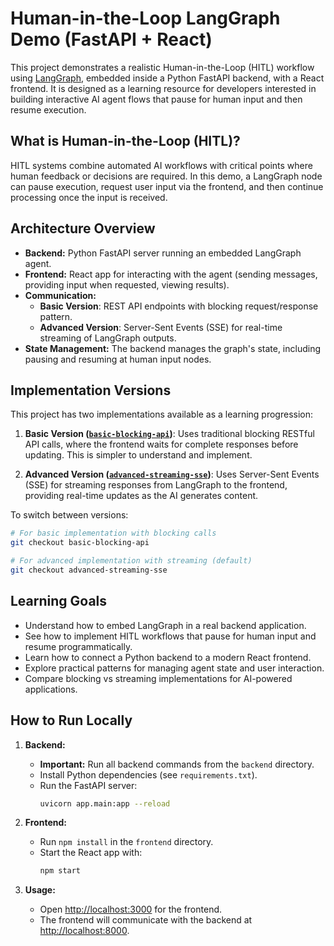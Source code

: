 # Human-in-the-Loop LangGraph Demo (FastAPI + React)

This project demonstrates a realistic Human-in-the-Loop (HITL) workflow using [LangGraph](https://github.com/langchain-ai/langgraph), embedded inside a Python FastAPI backend, with a React frontend. It is designed as a learning resource for developers interested in building interactive AI agent flows that pause for human input and then resume execution.

## What is Human-in-the-Loop (HITL)?

HITL systems combine automated AI workflows with critical points where human feedback or decisions are required. In this demo, a LangGraph node can pause execution, request user input via the frontend, and then continue processing once the input is received.

## Architecture Overview

- **Backend:** Python FastAPI server running an embedded LangGraph agent.
- **Frontend:** React app for interacting with the agent (sending messages, providing input when requested, viewing results).
- **Communication:** 
  - **Basic Version**: REST API endpoints with blocking request/response pattern.
  - **Advanced Version**: Server-Sent Events (SSE) for real-time streaming of LangGraph outputs.
- **State Management:** The backend manages the graph's state, including pausing and resuming at human input nodes.

## Implementation Versions

This project has two implementations available as a learning progression:

1. **Basic Version ([`basic-blocking-api`](https://github.com/esurovtsev/langgraph-hitl-fastapi-demo/tree/basic-blocking-api))**: Uses traditional blocking RESTful API calls, where the frontend waits for complete responses before updating. This is simpler to understand and implement.

2. **Advanced Version ([`advanced-streaming-sse`](https://github.com/esurovtsev/langgraph-hitl-fastapi-demo/tree/advanced-streaming-sse))**: Uses Server-Sent Events (SSE) for streaming responses from LangGraph to the frontend, providing real-time updates as the AI generates content.

To switch between versions:
```bash
# For basic implementation with blocking calls
git checkout basic-blocking-api

# For advanced implementation with streaming (default)
git checkout advanced-streaming-sse
```

## Learning Goals

- Understand how to embed LangGraph in a real backend application.
- See how to implement HITL workflows that pause for human input and resume programmatically.
- Learn how to connect a Python backend to a modern React frontend.
- Explore practical patterns for managing agent state and user interaction.
- Compare blocking vs streaming implementations for AI-powered applications.


## How to Run Locally

1. **Backend:**  
   - **Important:** Run all backend commands from the `backend` directory.
   - Install Python dependencies (see `requirements.txt`).
   - Run the FastAPI server:
     ```sh
     uvicorn app.main:app --reload
     ```

2. **Frontend:**  
   - Run `npm install` in the `frontend` directory.
   - Start the React app with:
     ```sh
     npm start
     ```

3. **Usage:**  
   - Open [http://localhost:3000](http://localhost:3000) for the frontend.
   - The frontend will communicate with the backend at [http://localhost:8000](http://localhost:8000).
